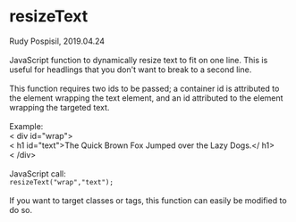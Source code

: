 # resizeText
Rudy Pospisil, 2019.04.24<br />
<br />
JavaScript function to dynamically resize text to fit on one line. This is useful for headlings that you don't want to break to a second line.<br />
<br />
This function requires two ids to be passed; a container id is attributed to the element wrapping the text element, and an id attributed to the element wrapping the targeted text.<br />
<br />
Example:<br />
< div id="wrap"><br />
  < h1 id="text">The Quick Brown Fox Jumped over the Lazy Dogs.</ h1><br />
< /div><br />
<br />
JavaScript call:<br />
<code>resizeText("wrap","text");</code><br />
<br />
If you want to target classes or tags, this function can easily be modified to do so.
